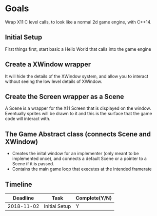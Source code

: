 # Goals

Wrap X11 C level calls, to look like a normal 2d game engine, with C++14.

## Initial Setup

First things first, start basic a Hello World that calls into the game engine

## Create a XWindow wrapper

It will hide the details of the XWindow system, and allow you to interact without seeing
the low level details of XWindow.

## Create the Screen wrapper as a Scene

A Scene is a wrapper for the X11 Screen that is displayed on the window. Eventually sprites will
be drawn to it and this is the surface that the game code will interact with.

## The Game Abstract class (connects Scene and XWindow)

* Creates the inital window for an implementer (only meant to be implemented once), and connects a default Scene
  or a pointer to a Scene if it is passed.
* Contains the main game loop that executes at the intended framerate

## Timeline

 Deadline  |     Task      | Complete(Y/N)
-----------|---------------|--------------
2018-11-02 | Initial Setup |      Y